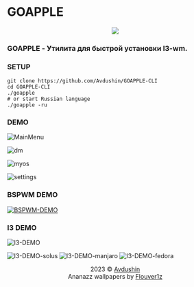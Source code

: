 # GOAPPLE

<div align="center">
	<img src="src/assets/mm.jpg">    
</div>


### GOAPPLE - Утилита для быстрой установки I3-wm.

### SETUP

```text
git clone https://github.com/Avdushin/GOAPPLE-CLI
cd GOAPPLE-CLI
./goapple
# or start Russian language
./goapple -ru
```

### DEMO

![MainMenu](src/assets/mm.jpg)

![dm](src/assets/new_dm.png)

![myos](src/assets/myos.jpg)

![settings](src/assets/settings.jpg)

### BSPWM DEMO
[![BSPWM-DEMO](src/assets/bspwm_demo/demo_wick.png)](https://youtu.be/wwL68yPvc68)

### I3 DEMO
![I3-DEMO](src/assets/i3-demo/fedora-i3-clear.jpg)

![I3-DEMO-solus](src/assets/i3-demo/solus-i3.png) ![I3-DEMO-manjaro](src/assets/i3-demo/manjaro-i3.png) ![I3-DEMO-fedora](src/assets/i3-demo/fedora-i3.jpg)

<p align="center">
2023 © <a href="https://github.com/Avdushin" target="_blank">Avdushin</a>	<br/>
Ananazz wallpapers by <a href="https://t.me/sm1rn0fskiy">Flouver1z</a> 
</p>
